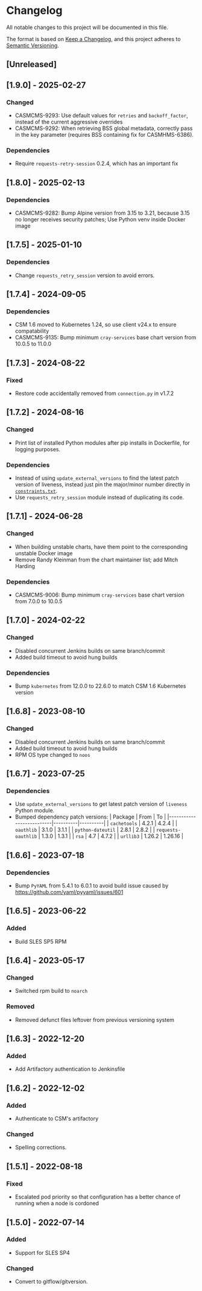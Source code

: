 # Changelog

All notable changes to this project will be documented in this file.

The format is based on [Keep a Changelog](https://keepachangelog.com/en/1.0.0/),
and this project adheres to [Semantic Versioning](https://semver.org/spec/v2.0.0.html).

## [Unreleased]

## [1.9.0] - 2025-02-27
### Changed
- CASMCMS-9293: Use default values for `retries` and `backoff_factor`, instead of the current aggressive overrides
- CASMCMS-9292: When retrieving BSS global metadata, correctly pass in the key parameter
  (requires BSS containing fix for CASMHMS-6386).

### Dependencies
- Require `requests-retry-session` 0.2.4, which has an important fix

## [1.8.0] - 2025-02-13
### Dependencies
- CASMCMS-9282: Bump Alpine version from 3.15 to 3.21, because 3.15 no longer receives security patches;
  Use Python venv inside Docker image

## [1.7.5] - 2025-01-10
### Dependencies
- Change `requests_retry_session` version to avoid errors.

## [1.7.4] - 2024-09-05
### Dependencies
- CSM 1.6 moved to Kubernetes 1.24, so use client v24.x to ensure compatability
- CASMCMS-9135: Bump minimum `cray-services` base chart version from 10.0.5 to 11.0.0

## [1.7.3] - 2024-08-22
### Fixed
- Restore code accidentally removed from `connection.py` in v1.7.2

## [1.7.2] - 2024-08-16
### Changed
- Print list of installed Python modules after pip installs in Dockerfile, for logging purposes.

### Dependencies
- Instead of using `update_external_versions` to find the latest patch version of
  liveness, instead just pin the major/minor number directly in [`constraints.txt`](constraints.txt).
- Use `requests_retry_session` module instead of duplicating its code.

## [1.7.1] - 2024-06-28
### Changed
- When building unstable charts, have them point to the corresponding unstable Docker image
- Remove Randy Kleinman from the chart maintainer list; add Mitch Harding

### Dependencies
- CASMCMS-9006: Bump minimum `cray-services` base chart version from 7.0.0 to 10.0.5

## [1.7.0] - 2024-02-22
### Changed
- Disabled concurrent Jenkins builds on same branch/commit
- Added build timeout to avoid hung builds

### Dependencies
- Bump `kubernetes` from 12.0.0 to 22.6.0 to match CSM 1.6 Kubernetes version

## [1.6.8] - 2023-08-10
### Changed
- Disabled concurrent Jenkins builds on same branch/commit
- Added build timeout to avoid hung builds
- RPM OS type changed to `noos`

## [1.6.7] - 2023-07-25
### Dependencies
- Use `update_external_versions` to get latest patch version of `liveness` Python module.
- Bumped dependency patch versions:
| Package                  | From     | To       |
|--------------------------|----------|----------|
| `cachetools`             | 4.2.1    | 4.2.4    |
| `oauthlib`               | 3.1.0    | 3.1.1    |
| `python-dateutil`        | 2.8.1    | 2.8.2    |
| `requests-oauthlib`      | 1.3.0    | 1.3.1    |
| `rsa`                    | 4.7      | 4.7.2    |
| `urllib3`                | 1.26.2   | 1.26.16  |

## [1.6.6] - 2023-07-18
### Dependencies
- Bump `PyYAML` from 5.4.1 to 6.0.1 to avoid build issue caused by https://github.com/yaml/pyyaml/issues/601

## [1.6.5] - 2023-06-22
### Added
- Build SLES SP5 RPM

## [1.6.4] - 2023-05-17
### Changed
- Switched rpm build to `noarch`
### Removed
- Removed defunct files leftover from previous versioning system

## [1.6.3] - 2022-12-20
### Added
- Add Artifactory authentication to Jenkinsfile

## [1.6.2] - 2022-12-02
### Added
- Authenticate to CSM's artifactory

### Changed
- Spelling corrections.

## [1.5.1] - 2022-08-18
### Fixed
- Escalated pod priority so that configuration has a better chance of running when a node is cordoned

## [1.5.0] - 2022-07-14
### Added
- Support for SLES SP4

### Changed
- Convert to gitflow/gitversion.
